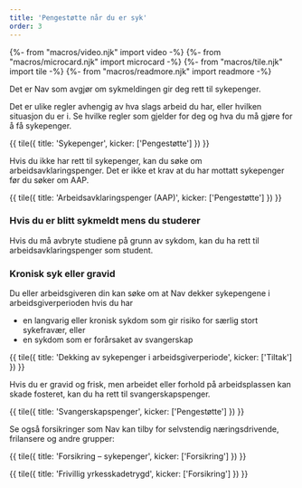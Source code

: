 ```yaml
---
title: 'Pengestøtte når du er syk'
order: 3
---
```

{%- from "macros/video.njk" import video -%}
{%- from "macros/microcard.njk" import microcard -%}
{%- from "macros/tile.njk" import tile -%}
{%- from "macros/readmore.njk" import readmore -%}

Det er Nav som avgjør om sykmeldingen gir deg rett til sykepenger.

Det er ulike regler avhengig av hva slags arbeid du har, eller hvilken situasjon du er i. Se hvilke regler som gjelder for deg og hva du må gjøre for å få sykepenger.

{{ tile({ title: 'Sykepenger', kicker: ['Pengestøtte'] }) }}

Hvis du ikke har rett til sykepenger, kan du søke om arbeidsavklaringspenger. Det er ikke et krav at du har mottatt sykepenger før du søker om AAP. 

{{ tile({ title: 'Arbeidsavklarings­penger (AAP)', kicker: ['Pengestøtte'] }) }}

### Hvis du er blitt sykmeldt mens du studerer

Hvis du må avbryte studiene på grunn av sykdom, kan du ha rett til arbeidsavklaringspenger som student.

### Kronisk syk eller gravid

Du eller arbeidsgiveren din kan søke om at Nav dekker sykepengene i arbeidsgiverperioden hvis du har

* en langvarig eller kronisk sykdom som gir risiko for særlig stort sykefravær, eller
* en sykdom som er forårsaket av svangerskap 

{{ tile({ title: 'Dekking av sykepenger i arbeidsgiverperiode', kicker: ['Tiltak'] }) }}

Hvis du er gravid og frisk, men arbeidet eller forhold på arbeidsplassen kan skade fosteret, kan du ha rett til svangerskapspenger.

{{ tile({ title: 'Svangerskapspenger', kicker: ['Pengestøtte'] }) }}

Se også forsikringer som Nav kan tilby for selvstendig næringsdrivende, frilansere og andre grupper:

{{ tile({ title: 'Forsikring – sykepenger', kicker: ['Forsikring'] }) }}

{{ tile({ title: 'Frivillig yrkesskadetrygd', kicker: ['Forsikring'] }) }}

